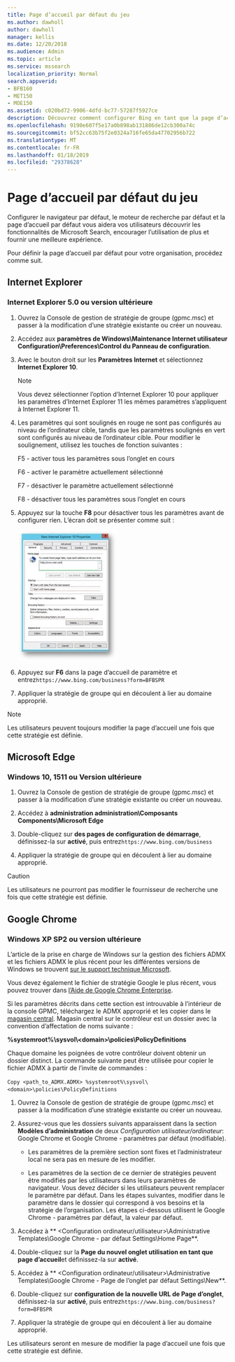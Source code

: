```yaml
---
title: Page d’accueil par défaut du jeu
ms.author: dawholl
author: dawholl
manager: kellis
ms.date: 12/20/2018
ms.audience: Admin
ms.topic: article
ms.service: mssearch
localization_priority: Normal
search.appverid:
- BFB160
- MET150
- MOE150
ms.assetid: c020bd72-9906-4dfd-bc77-57287f5927ce
description: Découvrez comment configurer Bing en tant que la page d’accueil par défaut de votre société avec Microsoft Search.
ms.openlocfilehash: 9190e607f5e17a0b898ab131886de12cb300a74c
ms.sourcegitcommit: bf52cc63b75f2e0324a716fe65da47702956b722
ms.translationtype: MT
ms.contentlocale: fr-FR
ms.lasthandoff: 01/18/2019
ms.locfileid: "29378628"
---
```

# <a name="set-default-homepage"></a>Page d’accueil par défaut du jeu

Configurer le navigateur par défaut, le moteur de recherche par défaut et la page d’accueil par défaut vous aidera vos utilisateurs découvrir les fonctionnalités de Microsoft Search, encourager l’utilisation de plus et fournir une meilleure expérience.
  
Pour définir la page d’accueil par défaut pour votre organisation, procédez comme suit.
  
## <a name="internet-explorer"></a>Internet Explorer

### <a name="internet-explorer-50-or-later"></a>Internet Explorer 5.0 ou version ultérieure

1. Ouvrez la Console de gestion de stratégie de groupe (gpmc.msc) et passer à la modification d’une stratégie existante ou créer un nouveau.
    
2. Accédez aux **paramètres de Windows\Maintenance Internet utilisateur Configuration\Preferences\Control du Panneau de configuration**.
    
3. Avec le bouton droit sur les **Paramètres Internet** et sélectionnez **Internet Explorer 10**.
    
    > [!NOTE]
    > Vous devez sélectionner l’option d’Internet Explorer 10 pour appliquer les paramètres d’Internet Explorer 11 les mêmes paramètres s’appliquent à Internet Explorer 11. 
  
4. Les paramètres qui sont soulignés en rouge ne sont pas configurés au niveau de l’ordinateur cible, tandis que les paramètres soulignés en vert sont configurés au niveau de l’ordinateur cible. Pour modifier le soulignement, utilisez les touches de fonction suivantes :
    
    F5 - activer tous les paramètres sous l’onglet en cours
    
    F6 - activer le paramètre actuellement sélectionné
    
    F7 - désactiver le paramètre actuellement sélectionné
    
    F8 - désactiver tous les paramètres sous l’onglet en cours
    
5. Appuyez sur la touche **F8** pour désactiver tous les paramètres avant de configurer rien. L’écran doit se présenter comme suit : 
    
    ![Boîte de dialogue Propriétés Internet Explorer 10](media/2fd55755-5007-4e33-a795-c42ce2fcef4a.jpg)
  
6. Appuyez sur **F6** dans la page d’accueil de paramètre et entrez`https://www.bing.com/business?form=BFBSPR`
    
7. Appliquer la stratégie de groupe qui en découlent à lier au domaine approprié.
    
> [!NOTE]
> Les utilisateurs peuvent toujours modifier la page d’accueil une fois que cette stratégie est définie. 
  
## <a name="microsoft-edge"></a>Microsoft Edge

### <a name="windows-10-version-1511-or-later"></a>Windows 10, 1511 ou Version ultérieure

1. Ouvrez la Console de gestion de stratégie de groupe (gpmc.msc) et passer à la modification d’une stratégie existante ou créer un nouveau.
    
2. Accédez à **administration administration\Composants Components\Microsoft Edge**
    
1. Double-cliquez sur **des pages de configuration de démarrage**, définissez-la sur **activé**, puis entrez`https://www.bing.com/business`
    
3. Appliquer la stratégie de groupe qui en découlent à lier au domaine approprié.
    
> [!CAUTION]
> Les utilisateurs ne pourront pas modifier le fournisseur de recherche une fois que cette stratégie est définie. 
  
## <a name="google-chrome"></a>Google Chrome

### <a name="windows-xp-sp2-or-later"></a>Windows XP SP2 ou version ultérieure

L’article de la prise en charge de Windows sur la gestion des fichiers ADMX et les fichiers ADMX le plus récent pour les différentes versions de Windows se trouvent [sur le support technique Microsoft](https://support.microsoft.com/en-us/help/3087759/how-to-create-and-manage-the-central-store-for-group-policy-administra).

Vous devez également le fichier de stratégie Google le plus récent, vous pouvez trouver dans [l’Aide de Google Chrome Enterprise](https://support.google.com/chrome/a/answer/187202).
  
Si les paramètres décrits dans cette section est introuvable à l’intérieur de la console GPMC, téléchargez le ADMX approprié et les copier dans le [magasin central](https://docs.microsoft.com/en-us/previous-versions/windows/it-pro/windows-vista/cc748955%28v%3dws.10%29). Magasin central sur le contrôleur est un dossier avec la convention d’affectation de noms suivante :
  
 **%systemroot%\sysvol\\<domain\>\policies\PolicyDefinitions**
  
Chaque domaine les poignées de votre contrôleur doivent obtenir un dossier distinct. La commande suivante peut être utilisée pour copier le fichier ADMX à partir de l’invite de commandes :
  
 `Copy <path_to_ADMX.ADMX> %systemroot%\sysvol\<domain>\policies\PolicyDefinitions`
  
1. Ouvrez la Console de gestion de stratégie de groupe (gpmc.msc) et passer à la modification d’une stratégie existante ou créer un nouveau.
    
2. Assurez-vous que les dossiers suivants apparaissent dans la section **Modèles d’administration** de deux *Configuration utilisateur/ordinateur*: Google Chrome et Google Chrome - paramètres par défaut (modifiable).
    
   - Les paramètres de la première section sont fixes et l’administrateur local ne sera pas en mesure de les modifier.
    
   - Les paramètres de la section de ce dernier de stratégies peuvent être modifiés par les utilisateurs dans leurs paramètres de navigateur. Vous devez décider si les utilisateurs peuvent remplacer le paramètre par défaut. Dans les étapes suivantes, modifier dans le paramètre dans le dossier qui correspond à vos besoins et la stratégie de l’organisation. Les étapes ci-dessous utilisent le Google Chrome - paramètres par défaut, la valeur par défaut.
    
3. Accédez à ** &lt;Configuration ordinateur/utilisateur&gt;\Administrative Templates\Google Chrome - par défaut Settings\Home Page**.
    
4. Double-cliquez sur la **Page du nouvel onglet utilisation en tant que page d’accueil**et définissez-la sur **activé**.
    
5. Accédez à ** &lt;Configuration ordinateur/utilisateur&gt;\Administrative Templates\Google Chrome - Page de l’onglet par défaut Settings\New**.
    
6. Double-cliquez sur **configuration de la nouvelle URL de Page d’onglet**, définissez-la sur **activé**, puis entrez`https://www.bing.com/business?form=BFBSPR`
    
7. Appliquer la stratégie de groupe qui en découlent à lier au domaine approprié.
    
Les utilisateurs seront en mesure de modifier la page d’accueil une fois que cette stratégie est définie.